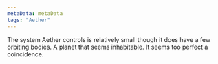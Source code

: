 ```yaml
---
metaData: metaData
tags: "Aether"
---
```


The system Aether controls is relatively small though it does have a few orbiting bodies. A planet that seems inhabitable. It seems too perfect a coincidence.